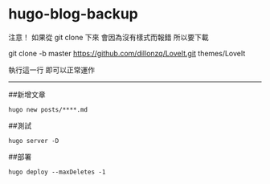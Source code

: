 # hugo-blog-backup

注意！
如果從 git clone 下來
會因為沒有樣式而報錯
所以要下載


git clone -b master https://github.com/dillonzq/LoveIt.git themes/LoveIt

執行這一行 即可以正常運作

---
##新增文章
```
hugo new posts/****.md
```

##測試
```
hugo server -D
```

##部署

```
hugo deploy --maxDeletes -1 
```
